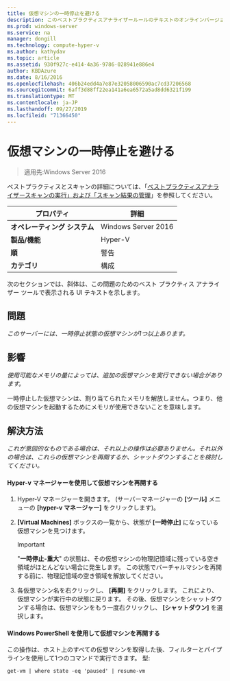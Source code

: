 ```yaml
---
title: 仮想マシンの一時停止を避ける
description: このベストプラクティスアナライザールールのテキストのオンラインバージョン。
ms.prod: windows-server
ms.service: na
manager: dongill
ms.technology: compute-hyper-v
ms.author: kathydav
ms.topic: article
ms.assetid: 930f927c-e414-4a36-9786-028941e886e4
author: KBDAzure
ms.date: 8/16/2016
ms.openlocfilehash: 406b24edd4a7e87e32058006590ac7cd37206568
ms.sourcegitcommit: 6aff3d88ff22ea141a6ea6572a5ad8dd6321f199
ms.translationtype: MT
ms.contentlocale: ja-JP
ms.lasthandoff: 09/27/2019
ms.locfileid: "71366450"
---
```

# <a name="avoid-pausing-a-virtual-machine"></a>仮想マシンの一時停止を避ける

>適用先:Windows Server 2016

ベストプラクティスとスキャンの詳細については、「[ベストプラクティスアナライザースキャンの実行」および「スキャン結果の管理](https://go.microsoft.com/fwlink/p/?LinkID=223177)」を参照してください。
  
|プロパティ|詳細|  
|-|-|  
|**オペレーティング システム**|Windows Server 2016|  
|**製品/機能**|Hyper-V|  
|**順**|警告|  
|**カテゴリ**|構成|  

次のセクションでは、斜体は、この問題のためのベスト プラクティス アナライザー ツールで表示される UI テキストを示します。

## <a name="issue"></a>問題  
  
*このサーバーには、一時停止状態の仮想マシンが1つ以上あります。*  
  
## <a name="impact"></a>影響  
  
*使用可能なメモリの量によっては、追加の仮想マシンを実行できない場合があります。*  
  
一時停止した仮想マシンは、割り当てられたメモリを解放しません。つまり、他の仮想マシンを起動するためにメモリが使用できないことを意味します。  
  
## <a name="resolution"></a>解決方法  
  
*これが意図的なものである場合は、それ以上の操作は必要ありません。それ以外の場合は、これらの仮想マシンを再開するか、シャットダウンすることを検討してください。*  
  
#### <a name="use-hyper-v-manager-to-resume-the-virtual-machine"></a>Hyper-v マネージャーを使用して仮想マシンを再開する  
  
1.  Hyper-V マネージャーを開きます。 (サーバーマネージャーの **[ツール]** メニューの **[hyper-v マネージャー]** をクリックします)。  
  
2.  **[Virtual Machines]** ボックスの一覧から、状態が **[一時停止]** になっている仮想マシンを見つけます。  
  
    > [!IMPORTANT]  
    > "**一時停止-重大**" の状態は、その仮想マシンの物理記憶域に残っている空き領域がほとんどない場合に発生します。 この状態でバーチャルマシンを再開する前に、物理記憶域の空き領域を解放してください。  
  
3.  各仮想マシン名を右クリックし、 **[再開]** をクリックします。 これにより、仮想マシンが実行中の状態に戻ります。 その後、仮想マシンをシャットダウンする場合は、仮想マシンをもう一度右クリックし、 **[シャットダウン]** を選択します。  
  
#### <a name="use-windows-powershell-to-resume-the-virtual-machine"></a>Windows PowerShell を使用して仮想マシンを再開する  
  
この操作は、ホスト上のすべての仮想マシンを取得した後、フィルターとパイプラインを使用して1つのコマンドで実行できます。 型:  
  
```  
get-vm | where state -eq 'paused' | resume-vm  
```  
  


